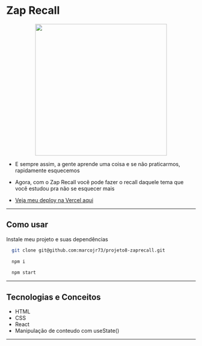 
# Zap Recall

<p align="center">
   <img width=350 src="https://notion-emojis.s3-us-west-2.amazonaws.com/prod/svg-twitter/26a1.svg"/>
</p>


- E sempre assim, a gente aprende uma coisa e se não praticarmos, rapidamente esquecemos
- Agora, com o Zap Recall você pode fazer o recall daquele tema que você estudou pra não se esquecer mais 

- [Veja meu deploy na Vercel aqui](https://projeto8-zaprecall-kohl.vercel.app/)

***

## Como usar

Instale meu projeto e suas dependências

```bash
  git clone git@github.com:marcojr73/projeto8-zaprecall.git
  
  npm i
  
  npm start
```

***

##	 Tecnologias e Conceitos

- HTML
- CSS
- React
- Manipulação de conteudo com useState()

***
    
